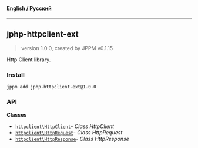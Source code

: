 #### **English** / [Русский](README.ru.md)

---

## jphp-httpclient-ext
> version 1.0.0, created by JPPM v0.1.15

Http Client library.

### Install
```
jppm add jphp-httpclient-ext@1.0.0
```

### API
**Classes**
- [`httpclient\HttpClient`](api-docs/classes/httpclient/HttpClient.md)- _Class HttpClient_
- [`httpclient\HttpRequest`](api-docs/classes/httpclient/HttpRequest.md)- _Class HttpRequest_
- [`httpclient\HttpResponse`](api-docs/classes/httpclient/HttpResponse.md)- _Class HttpResponse_